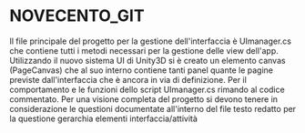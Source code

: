 NOVECENTO_GIT
=============
Il file principale del progetto per la gestione dell'interfaccia è UImanager.cs che contiene tutti i metodi necessari per la gestione delle view dell'app.
Utilizzando il nuovo sistema UI di Unity3D si è creato un elemento canvas (PageCanvas) che al suo interno contiene tanti panel quante le pagine previste dall'interfaccia che è ancora in via di definizione.
Per il comportamento e le funzioni dello script UImanager.cs rimando al codice commentato.
Per una visione completa del progetto si devono tenere in considerazione le questioni documentate all'interno del file testo redatto per la questione gerarchia elementi interfaccia/attività

